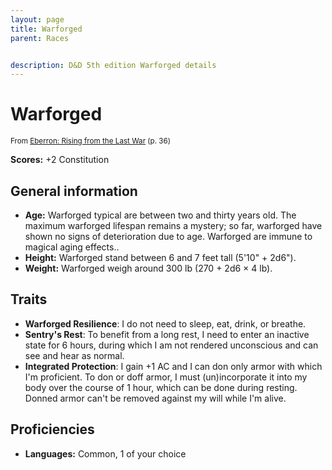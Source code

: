 ```yaml
---
layout: page
title: Warforged
parent: Races


description: D&D 5th edition Warforged details
---
```


# Warforged

<small>From <a target="_blank" href="https://dnd.wizards.com/products/tabletop-games/rpg-products/eberron">Eberron: Rising from the Last War</a> (p. 36)</small>

**Scores:** +2 Constitution

## General information

- **Age:** Warforged typical are between two and thirty years old. The maximum warforged lifespan remains a mystery; so far, warforged have shown no signs of deterioration due to age. Warforged are immune to magical aging effects..
- **Height:** Warforged stand between 6 and 7 feet tall (5'10" + 2d6").
- **Weight:** Warforged weigh around 300 lb (270 + 2d6 × 4 lb).

## Traits

- **Warforged Resilience**: I do not need to sleep, eat, drink, or breathe.
- **Sentry's Rest**: To benefit from a long rest, I need to enter an inactive state for 6 hours, during which I am not rendered unconscious and can see and hear as normal.
- **Integrated Protection**: I gain +1 AC and I can don only armor with which I'm proficient. To don or doff armor, I must (un)incorporate it into my body over the course of 1 hour, which can be done during resting. Donned armor can't be removed against my will while I'm alive.

## Proficiencies

- **Languages:** Common, 1 of your choice